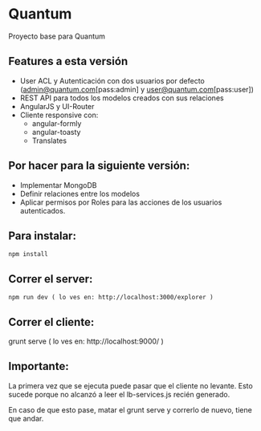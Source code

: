 # Quantum

  Proyecto base para Quantum

## Features a esta versión

- User ACL y Autenticación con dos usuarios por defecto (admin@quantum.com[pass:admin] y user@quantum.com[pass:user])
- REST API para todos los modelos creados con sus relaciones
- AngularJS y UI-Router
- Cliente responsive con:
  - angular-formly
  - angular-toasty
  - Translates

## Por hacer para la siguiente versión:

- Implementar MongoDB
- Definir relaciones entre los modelos
- Aplicar permisos por Roles para las acciones de los usuarios autenticados.

## Para instalar:

    npm install

## Correr el server:

    npm run dev ( lo ves en: http://localhost:3000/explorer )

## Correr el cliente:

  grunt serve ( lo ves en: http://localhost:9000/ )

## Importante:
  
  La primera vez que se ejecuta puede pasar que el cliente no levante. Esto
  sucede porque no alcanzó a leer el lb-services.js recién generado.

  En caso de que esto pase, matar el grunt serve y correrlo de nuevo,
  tiene que andar.
